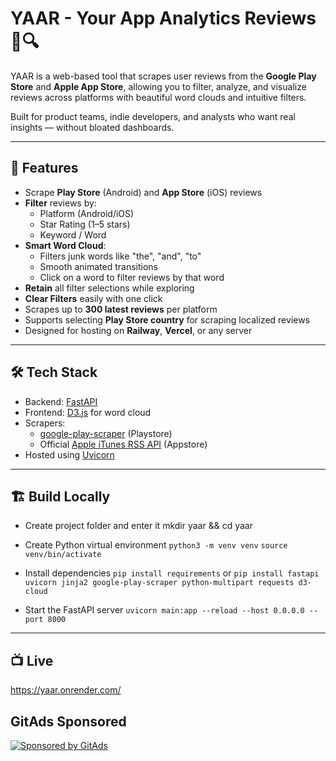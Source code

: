 # YAAR - Your App Analytics Reviews 📱🔍

YAAR is a web-based tool that scrapes user reviews from the **Google Play Store** and **Apple App Store**, 
allowing you to filter, analyze, and visualize reviews across platforms with beautiful word clouds and intuitive filters.

Built for product teams, indie developers, and analysts who want real insights — without bloated dashboards.

---

## 🚀 Features

- Scrape **Play Store** (Android) and **App Store** (iOS) reviews
- **Filter** reviews by:
  - Platform (Android/iOS)
  - Star Rating (1–5 stars)
  - Keyword / Word
- **Smart Word Cloud**:
  - Filters junk words like "the", "and", "to"
  - Smooth animated transitions
  - Click on a word to filter reviews by that word
- **Retain** all filter selections while exploring
- **Clear Filters** easily with one click
- Scrapes up to **300 latest reviews** per platform
- Supports selecting **Play Store country** for scraping localized reviews
- Designed for hosting on **Railway**, **Vercel**, or any server

---

## 🛠 Tech Stack

- Backend: [FastAPI](https://fastapi.tiangolo.com/)
- Frontend: [D3.js](https://d3js.org/) for word cloud
- Scrapers:
  - [google-play-scraper](https://pypi.org/project/google-play-scraper/) (Playstore)
  - Official [Apple iTunes RSS API](https://rss.itunes.apple.com/) (Appstore)
- Hosted using [Uvicorn](https://www.uvicorn.org/)

---

## 🏗️ Build Locally

- Create project folder and enter it
mkdir yaar && cd yaar

- Create Python virtual environment
```python3 -m venv venv```
```source venv/bin/activate```

- Install dependencies
```pip install requirements```
or
```pip install fastapi uvicorn jinja2 google-play-scraper python-multipart requests d3-cloud```

- Start the FastAPI server
```uvicorn main:app --reload --host 0.0.0.0 --port 8000```

---
## 📺 Live
https://yaar.onrender.com/

<!-- GitAds-Verify: XGWI27XE3EP743UULA35VVTAKNJPCVKD -->

## GitAds Sponsored
[![Sponsored by GitAds](https://gitads.dev/v1/ad-serve?source=zerocoder1/yaar@github)](https://gitads.dev/v1/ad-track?source=zerocoder1/yaar@github)


